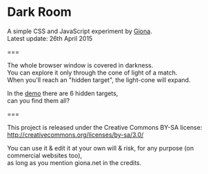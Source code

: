 # Dark Room

A simple CSS and JavaScript experiment by [Giona](http://giona.net/).  
Latest update: 26th April 2015

===

The whole browser window is covered in darkness.  
You can explore it only through the cone of light of a match.  
When you'll reach an "hidden target", the light-cone will expand.  

In the [demo](http://gionaf.com/playground/darkroom/) there are 6 hidden targets,  
can you find them all?

===

This project is released under the Creative Commons BY-SA license:  
http://creativecommons.org/licenses/by-sa/3.0/

You can use it & edit it at your own will & risk, for any purpose (on commercial websites too),  
as long as you mention giona.net in the credits.
